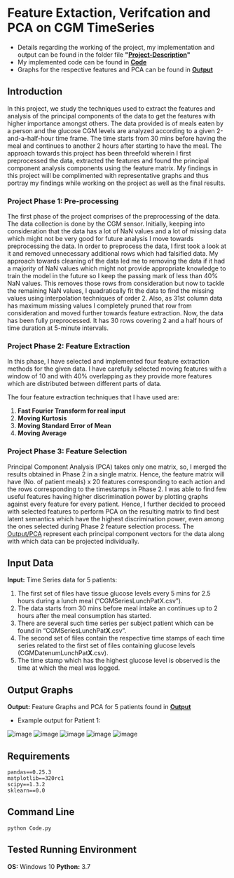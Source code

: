 # Feature Extaction, Verifcation and PCA on CGM TimeSeries
- Details regarding the working of the project, my implementation and output can be found in the folder file **"[Project-Description](Project-Description.pdf)"**
- My implemented code can be found in **[Code](Code)** 
- Graphs for the respective features and PCA can be found in **[Output](Output)**

## Introduction
In this project, we study the techniques used to extract the features and analysis of the principal components of the data to get the features with higher importance amongst others. The data provided is of meals eaten by a person and the glucose CGM levels are analyzed according to a given 2-and-a-half-hour time frame. The time starts from 30 mins before having the meal and continues to another 2 hours after starting to have the meal. The approach towards this project has been threefold wherein I first preprocessed the data, extracted the features and found the principal component analysis components using the feature matrix. My findings in this project will be complimented with representative graphs and thus portray my findings while working on the project as well as the final results.

### Project Phase 1: Pre-processing
The first phase of the project comprises of the preprocessing of the data. The data collection is done by the CGM sensor. Initially, keeping into consideration that the data has a lot of NaN values and a lot of missing data which might not be very good for future analysis I move towards preprocessing the data. In order to preprocess the data, I first took a look at it and removed unnecessary additional rows which had falsified data. My approach towards cleaning of the data led me to removing the data if it had a majority of NaN values which might not provide appropriate knowledge to train the model in the future so I keep the passing mark of less than 40% NaN values. This removes those rows from consideration but now to tackle the remaining NaN values, I quadratically fit the data to find the missing values using interpolation techniques of order 2. Also, as 31st column data has maximum missing values I completely pruned that row from consideration and moved further towards feature extraction.
Now, the data has been fully preprocessed. It has 30 rows covering 2 and a half hours of time duration at 5-minute intervals.

### Project Phase 2: Feature Extraction
In this phase, I have selected and implemented four feature extraction methods for the given data. I have carefully selected moving features with a window of 10 and with 40% overlapping as they provide more features which are distributed between different parts of data.

The four feature extraction techniques that I have used are:
1.	**Fast Fourier Transform for real input**
2.	**Moving Kurtosis**
3.	**Moving Standard Error of Mean**
4.	**Moving Average**

### Project Phase 3: Feature Selection 
Principal Component Analysis (PCA) takes only one matrix, so, I merged the results obtained in Phase 2 in a single matrix. Hence, the feature matrix will have (No. of patient meals) x 20 features corresponding to each action and the rows corresponding to the timestamps in Phase 2. I was able to find few useful features having higher discrimination power by plotting graphs against every feature for every patient. Hence, I further decided to proceed with selected features to perform PCA on the resulting matrix to find best latent semantics which have the highest discrimination power, even among the ones selected during Phase 2 feature selection process.
The [Output/PCA](PCA-Graphs) represent each principal component vectors for the data along with which data can be projected individually.

## Input Data
**Input:** Time Series data for 5 patients:
1.	The first set of files have tissue glucose levels every 5 mins for 2.5 hours during a lunch meal (“CGMSeriesLunchPatX.csv”).
2.	The data starts from 30 mins before meal intake an continues up to 2 hours after the meal consumption has started.
3.	There are several such time series per subject patient which can be found in “CGMSeriesLunchPat**X**.csv”.
4.	The second set of files contain the respective time stamps of each time series related to the first set of files containing glucose levels (CGMDatenumLunchPat**X**.csv).
5.	The time stamp which has the highest glucose level is observed is the time at which the meal was logged.

## Output Graphs
**Output:** Feature Graphs and PCA for 5 patients found in **[Output](Output)**
- Example output for Patient 1:


![image](Output/Features/Patient1/Data.png) ![image](Output/Features/Patient1/Avg.png)
![image](Output/Features/Patient1/Error.png)
![image](Output/Features/Patient1/FFT.png)
![image](Output/Features/Patient1/kurtosis.png)
## Requirements
```
pandas==0.25.3
matplotlib==320rc1
scipy==1.3.2
sklearn==0.0
```

## Command Line
```
python Code.py
```

## Tested Running Environment
**OS:** Windows 10
**Python:** 3.7
